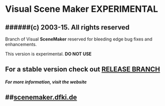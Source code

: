 # Visual Scene Maker EXPERIMENTAL


######(c) 2003-15. All rights reserved
------------------------------------------------------------------------------
Branch of Visual **SceneMaker** reserved for bleeding edge bug fixes and enhancements.

This version is experimental. **DO NOT USE**

For a stable version check out [RELEASE BRANCH](https://github.com/SceneMaker/VisualSceneMaker/tree/RELEASE)
------------------------------------------------------------------------------

##### For more information, visit the website 
##[scenemaker.dfki.de](http://scenemaker.dfki.de)
------------------------------------------------------------------------------

 
